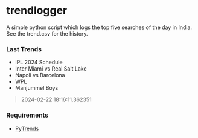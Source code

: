 # trendlogger
A simple python script which logs the top five searches of the day in India.<br>See the trend.csv for the history.<br>

<!-- Last Trends -->
### Last Trends
* IPL 2024 Schedule
* Inter Miami vs Real Salt Lake
* Napoli vs Barcelona
* WPL
* Manjummel Boys
> 2024-02-22 18:16:11.362351

<!-- Requirements -->
### Requirements
* [PyTrends](https://github.com/dreyco676/pytrends)
